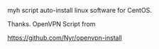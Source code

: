 myh script auto-install linux software for CentOS.

Thanks. OpenVPN Script from

https://github.com/Nyr/openvpn-install
